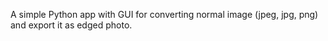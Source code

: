 A simple Python app with GUI for converting normal image (jpeg, jpg, png) and export it as edged photo.
